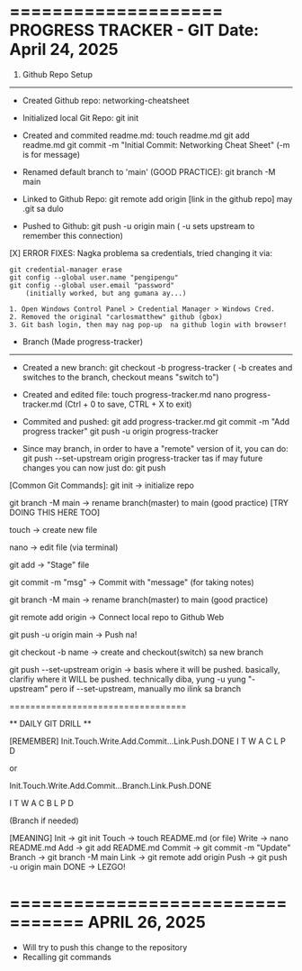 ====================
PROGRESS TRACKER - GIT 
Date: April 24, 2025
====================

1. Github Repo Setup
--------------------
- Created Github repo: networking-cheatsheet
- Initialized local Git Repo:
	git init

- Created and commited readme.md:
	touch readme.md
	git add readme.md
	git commit -m "Initial Commit: Networking Cheat Sheet"
		(-m is for message)

- Renamed default branch to 'main' (GOOD PRACTICE):
	git branch -M main

- Linked to Github Repo:
	git remote add origin [link in the github repo] may .git sa dulo

- Pushed to Github:
	git push -u origin main 
		( -u sets upstream to remember this connection)

[X] ERROR FIXES: Nagka problema sa credentials, tried changing it via:
	
	git credential-manager erase
	git config --global user.name "pengipengu"
	git config --global user.email "password"
		(initially worked, but ang gumana ay...)
	
	1. Open Windows Control Panel > Credential Manager > Windows Cred.
	2. Removed the original "carlosmatthew" github (gbox)
	3. Git bash login, then may nag pop-up  na github login with browser!

- Branch (Made progress-tracker)
--------------------------------
- Created a new branch:
	git checkout -b progress-tracker
		( -b creates and switches to the branch, checkout means "switch to")

- Created and edited file:
	touch progress-tracker.md
	nano progress-tracker.md
		(Ctrl + 0 to save, CTRL + X to exit)
 
- Commited and pushed:
	git add progress-tracker.md
	git commit -m "Add progress tracker"
	git push -u origin progress-tracker

- Since may branch, in order to have a "remote" version of it, you can do:
	git push --set-upstream origin progress-tracker 
tas if may future changes you can now just do:
	git push


[Common Git Commands]:
git init 				->	initialize repo

git branch -M main             		->      rename branch(master) to main (good practice) [TRY DOING THIS HERE TOO]

touch 					-> 	create new file

nano 					-> 	edit file (via terminal)

git add 				-> 	"Stage" file

git commit -m "msg"			->	Commit with "message" (for taking notes)

git branch -M main 			->	rename branch(master) to main (good practice)

git remote add origin <repourl>		->	Connect local repo to Github Web

git push -u origin main 		->	Push na!

git checkout -b name 			-> 	create and checkout(switch) sa new branch

git push --set-upstream origin		-> 	basis where it will be pushed. 
							basically, clarifiy where it WILL be pushed. technically diba, yung -u yung "-upstream" pero if --set-upstream, manually mo ilink sa branch 

==================================

** DAILY GIT DRILL **

[REMEMBER] 
Init.Touch.Write.Add.Commit...Link.Push.DONE
I T W A C L P D

or

Init.Touch.Write.Add.Commit...Branch.Link.Push.DONE

I T W A C B L P D

(Branch if needed)


[MEANING]
Init 	->	git init
Touch 	->	touch README.md (or file)
Write 	->	nano README.md
Add	-> 	git add README.md 
Commit 	->	git commit -m "Update"
Branch 	->	git branch -M main
Link	-> 	git remote add origin <repo-url>
Push	->	git push -u origin main
DONE	-> 	LEZGO!

=================================
APRIL 26, 2025
=================================

- Will try to push this change to the repository
- Recalling git commands
